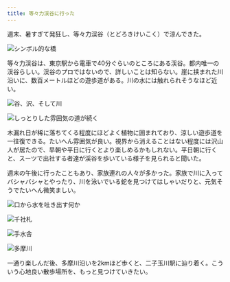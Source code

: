 ```yaml
---
title: 等々力渓谷に行った
---
```

週末、暑すぎて発狂し、等々力渓谷（とどろきけいこく）で涼んできた。

![](https://lh5.googleusercontent.com/96vI9WczBc_LoIecxbZ107UEP6rRnwPiPSGp0nTLNzQH8KH2XdqFjtUdPqa-74cEkF4x8SNT43D4TYXjHcuVymcZ3RDSmDlwIt8hMyH3PZWMF_CYmhdhxQ_9cW-rTAXLytKEJG7v3aLxs6w1jV9905rXP-UJrt4AfvHmzjwwTcBEpZMQz0vohppmbPi6eA "シンボル的な橋")

等々力渓谷は、東京駅から電車で40分ぐらいのところにある渓谷。都内唯一の渓谷らしい。渓谷のプロではないので、詳しいことは知らない。崖に挟まれた川沿いに、数百メートルほどの遊歩道がある。川の水には触れられそうなほど近い。

![](https://lh6.googleusercontent.com/BMJukjvo24Hx22ZS0b0u0FDBIsxhHDc4s4EoakPcfmW0WIbE1dxOKTBuJYRyZM0lh6Ce4HVvCVvE1VGutibFlmkS_rXiGfok4z14qXqLlJ0GMlRfLTbZdNagwUWdgyFw6Y7dc_aikI2_0VDAeUhF10AKJuS6hh9nxsKFOSxafgRkh8pop2_ILxT3JopcTw "谷、沢、そして川")

![](https://lh4.googleusercontent.com/udSUrY8j6QzNgzPQfNh8_eUNPWgNZn0TTdacJeaC4oB0Fuu3OvgvDSJgcVLS5CXLo3c6q24mQBgnFq7pvlHn4XsBpBmnydlw92-DSJiXtK3pB5J7e54FSgkMNhbZnLAp1ex4lk9VVNqrisE-qozF8axksG9s1mJ3Vvj5TC57q7Z7t-YD0dsysrbW7ZNhtQ "しっとりした雰囲気の道が続く")

木漏れ日が稀に落ちてくる程度にほどよく植物に囲まれており、涼しい遊歩道を一往復できる。たいへん雰囲気が良い。視界から消えることはない程度には沢山人が居たので、早朝や平日に行くとより楽しめるかもしれない。平日朝に行くと、スーツで出社する者達が渓谷を歩いている様子を見られると聞いた。

週末の午後に行ったこともあり、家族連れの人々が多かった。家族で川に入ってバシャバシャとやったり、川を泳いでいる蛇を見つけてはしゃいだりと、元気そうでたいへん微笑ましい。

![](https://lh4.googleusercontent.com/Ut_J_JxQ-tPVFV_h_eUFjS11H0vf1Dbk0HymlGBlzlsZiW1IbAF4Nsw3mMgPsM1gU-RSubf9znspjVfmHtBtFZz2P9ojywxmHYUbHnxiM7rvXb2DfI__1RENIug1AoiB0OFuXzICPMkWEWlRUBJiZQbwctPLi1nMJGrK8POmgY5VrVvb3E3wTUWaCizH2w "口から水を吐き出す何か")

![](https://lh4.googleusercontent.com/4mwf76flkqn0_VnEZBOya9i72j7dufBZqfFfAbB75s9h80vLv7lxrqH4Thqox2djyd_-h6k3zijxsPExHYZnceCrAaO3AH0RL2_MH1V7Cxz3dOdc0tLkkXltehcv2uzmhQ0v2ZDJmv5c1EzjlGFlFM_OGYSWetrhdbsGx7MX1VfK5Q-4NYS1G4Qe4e5yIA "千社札")

![](https://lh5.googleusercontent.com/254vam2LDZvj3KBFeNOCiGtYnOqsamxn-hXOxHc64inm-f_oxtcHO-c4z-K5tkVEXd9wK3SN93QMDKb7gqE1w4DB7mQC-S8vnLD_B-v43dME9QZ3LYNwpROf5UbCpupp42j-PdY4bxOooL9H063Xvauc-LUHxVOVSmsaeLz5xQbzDVI8VGAvIZvZP7cDEg "手水舎")

![](https://lh4.googleusercontent.com/eXoiOP75i9HtcbhAOCJvB5N119VnZ_XjufAvw3bHpYZxNbMNK5DYg4xf88-wpWUmpklpg2gX8-h-DM2701bwQimu8PxbhNeMK8J_ER-PcV4v6SzMf74YwWgTVM2iPQStmq7vcoh6f4YKEkBIJpeWjn0utGMrhrCCmWtAuW88ggeaVxg84lMcmR_5mGt9MA "多摩川")

一通り楽しんだ後、多摩川沿いを2kmほど歩くと、二子玉川駅に辿り着く。こういう心地良い散歩場所を、もっと見つけていきたい。
